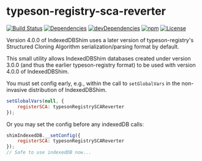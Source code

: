 # typeson-registry-sca-reverter

[![Build Status](https://img.shields.io/travis/axemclion/IndexedDBShim.svg)](https://travis-ci.org/axemclion/IndexedDBShim)
[![Dependencies](https://img.shields.io/david/axemclion/indexeddbshim.svg)](https://david-dm.org/axemclion/indexeddbshim)
[![devDependencies](https://img.shields.io/david/dev/axemclion/indexeddbshim.svg)](https://david-dm.org/axemclion/indexeddbshim?type=dev)
[![npm](http://img.shields.io/npm/v/indexeddbshim.svg)](https://www.npmjs.com/package/indexeddbshim)
[![License](https://img.shields.io/npm/l/indexeddbshim.svg)](LICENSE-MIT.txt)

Version 4.0.0 of IndexedDBShim uses a later version of typeson-registry's
Structured Cloning Algorithm serialization/parsing format by default.

This small utility allows IndexedDBShim databases created under version
3.0.0 (and thus the earlier typeson-registry format) to be used with
version 4.0.0 of IndexedDBShim.

You must set config early, e.g., within the call to `setGlobalVars` in
the non-invasive distribution of IndexedDBShim.

```js
setGlobalVars(null, {
    registerSCA: typesonRegistrySCAReverter
});
```

Or you may set the config before any indexedDB calls:

```js
shimIndexedDB.__setConfig({
    registerSCA: typesonRegistrySCAReverter
});
// Safe to use indexedDB now...
```
